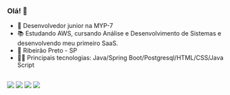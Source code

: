 ### Olá! 👋


- 💼 Desenvolvedor junior na MYP-7
- 📚 Estudando AWS, cursando Análise e Desenvolvimento de Sistemas e desenvolvendo meu primeiro SaaS.
- 📌 Ribeirão Preto - SP
- 👨‍💻 Principais tecnologias: Java/Spring Boot/Postgresql/HTML/CSS/Java Script
##  
 

<div>
 <a href="https://instagram.com/og.enzo7" target="_blank"><img src="https://img.shields.io/badge/-Instagram-%23E4405F?style=for-the-badge&logo=instagram&logoColor=white" target="_blank"></a>
  <a href = "mailto:enzolima527@gmail.com"><img src="https://img.shields.io/badge/-Gmail-%23333?style=for-the-badge&logo=gmail&logoColor=white" target="_blank"></a>
 <a href= "https://enzogl7.github.io/portfolio/"><img src="https://img.shields.io/badge/website-000000?style=for-the-badge&logo=About.me&logoColor=white" target="_blank"></a>
 <a href= "https://linkedin.com/in/enzo-lima7/"><img src="https://img.shields.io/badge/LinkedIn-0077B5?style=for-the-badge&logo=linkedin&logoColor=whit" target="_blank"></a>
</div>
